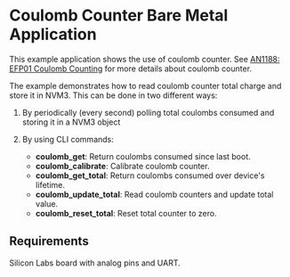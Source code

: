# Coulomb Counter Bare Metal Application

This example application shows the use of coulomb counter. See [AN1188: EFP01 Coulomb Counting](https://www.silabs.com/documents/public/application-notes/an1188-efp01-coulomb-counting.pdf) for more details about coulomb counter.

The example demonstrates how to read coulomb counter total charge and store it in NVM3. This can be done in two different ways:

1. By periodically (every second) polling total coulombs consumed and storing it in a NVM3 object
2. By using CLI commands:

	* **coulomb_get**: Return coulombs consumed since last boot.
	* **coulomb_calibrate**: Calibrate coulomb counter.
	* **coulomb_get_total**: Return coulombs consumed over device's lifetime.
	* **coulomb_update_total**: Read coulomb counters and update total value.
	* **coulomb_reset_total**: Reset total counter to zero.

## Requirements

Silicon Labs board with analog pins and UART.